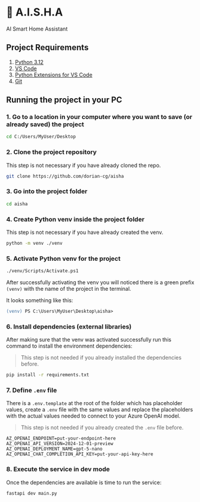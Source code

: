 # 🌷 A.I.S.H.A

AI Smart Home Assistant

## Project Requirements

1. [Python 3.12](https://www.python.org/downloads/release/python-31210/)
2. [VS Code](https://code.visualstudio.com/)
3. [Python Extensions for VS Code](https://marketplace.visualstudio.com/items?itemName=ms-python.python)
4. [Git](https://git-scm.com/downloads)

## Running the project in your PC

### 1. Go to a location in your computer where you want to save (or already saved) the project

```bash
cd C:/Users/MyUser/Desktop
```

### 2. Clone the project repository

This step is not necessary if you have already cloned the repo.

```bash
git clone https://github.com/dorian-cg/aisha
```

### 3. Go into the project folder

```bash
cd aisha
```

### 4. Create Python venv inside the project folder

This step is not necessary if you have already created the venv.

```bash
python -m venv ./venv
```

### 5. Activate Python venv for the project

```bash
./venv/Scripts/Activate.ps1
```

After successfully activating the venv you will noticed there is a green prefix `(venv)` with the name of the project in the terminal.

It looks something like this:

```ps
(venv) PS C:\Users\MyUser\Desktop\aisha>
```

### 6. Install dependencies (external libraries)

After making sure that the venv was activated successfully run this command to install the environment dependencies:

> This step is not needed if you already installed the dependencies before.

```bash
pip install -r requirements.txt
```

### 7. Define `.env` file
There is a `.env.template` at the root of the folder which has placeholder values, create a `.env` file with the same values and replace the placeholders with the actual values needed to connect to your Azure OpenAI model. 
> This step is not needed if you already created the `.env` file before.
```.env
AZ_OPENAI_ENDPOINT=put-your-endpoint-here
AZ_OPENAI_API_VERSION=2024-12-01-preview
AZ_OPENAI_DEPLOYMENT_NAME=gpt-5-nano
AZ_OPENAI_CHAT_COMPLETION_API_KEY=put-your-api-key-here
```

### 8. Execute the service in dev mode

Once the dependencies are available is time to run the service:

```bash
fastapi dev main.py
```
